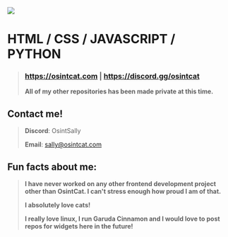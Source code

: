 ![](https://github.com/SallyOsint/SallyOsint/blob/main/ezgif-7-c69eb27144.gif)

# HTML / CSS / JAVASCRIPT / PYTHON

> ### https://osintcat.com | https://discord.gg/osintcat
> 
> **All of my other repositories has been made private at this time.**
> 

## Contact me!
> **Discord**: OsintSally
> 
> **Email**: sally@osintcat.com

## Fun facts about me:
> **I have never worked on any other frontend development project other than OsintCat. I can't stress enough how proud I am of that.**
>
> **I absolutely love cats!**
> 
> **I really love linux, I run Garuda Cinnamon and I would love to post repos for widgets here in the future!** 
